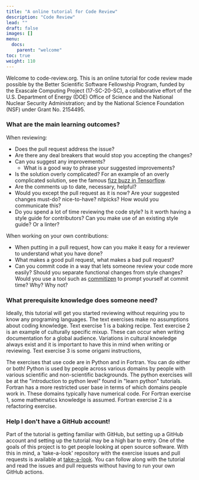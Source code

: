 ```yaml
---
title: "A online tutorial for Code Review"
description: "Code Review"
lead: ""
draft: false
images: []
menu:
  docs:
    parent: "welcome"
toc: true
weight: 110
---
```


Welcome to code-review.org. This is an online tutorial for code review made possible by the Better Scientific Software Fellowship
Program, funded by the Exascale Computing Project (17-SC-20-SC), a collaborative effort of the U.S. Department of Energy (DOE) Office of
Science and the National Nuclear Security Administration; and by the National Science Foundation (NSF) under Grant No. 2154495.

### What are the main learning outcomes?

When reviewing:  

* Does the pull request address the issue?
* Are there any deal breakers that would stop you accepting the changes?
* Can you suggest any improvements?
   * What is a good way to phrase your suggested improvements?
* Is the solution overly complicated? For an example of an overly complicated solution, see the famous [fizz buzz in Tensorflow](https://joelgrus.com/2016/05/23/fizz-buzz-in-tensorflow/).
* Are the comments up to date, necessary, helpful?
* Would you except the pull request as it is now? Are your suggested changes must-do? nice-to-have? nitpicks? How would you communicate this?
* Do you spend a lot of time reviewing the code style?  Is it worth having a style guide for contributors? Can you make use of an existing style guide? Or a linter?

When working on your own contributions:  

* When putting in a pull request, how can you make it easy for a reviewer to understand what you have done?
* What makes a good pull request, what makes a bad pull request?
* Can you commit code in a way that lets someone review your code more easily?  Should you separate functional changes from style changes?
Would you use a tool such as [commitizen](http://commitizen.github.io/cz-cli/) to prompt yourself at commit time? Why? Why not?

### What prerequisite knowledge does someone need?

Ideally, this tutorial will get you started reviewing without requiring you to know any programing languages. 
The text exercises make no assumptions about coding knowledge. Text exercise 1 is a baking recipe. 
Text exercise 2 is an example of culturally specific mixup. These can occur when writing documentation for a global audience.
Variations in cultural knowledge always exist and it is important to have this in mind when writing or reviewing.
Text exercise 3 is some origami instructions, 

The exercises that use code are in Python and in Fortran. You can do either or both!
Python is used by people across various domains by people with various scientific and non-scientific backgrounds.  The python exercises 
will be at the "introduction to python level" found in "learn python" tutorials. 
Fortran has a more restricted user base in terms of which domains people work in. These domains typically have numerical code. For Fortran
exercise 1, some mathematics knowledge is assumed. Fortran exercise 2 is a refactoring exercise. 

### Help I don't have a GitHub account!

Part of the tutorial is getting familiar with GitHub, but setting up a GitHub account and setting up the tutorial may be a high bar to entry. 
One of the goals of this project is to get people looking at open source software. With this in mind, a 'take-a-look' repository with the 
exercise issues and pull requests is available at [take-a-look](https://github.com/scientific-software-reviewers/tutorial-take-a-look).
You can follow along with the tutorial and read the issues and pull requests without having to run your own GitHub actions. 

